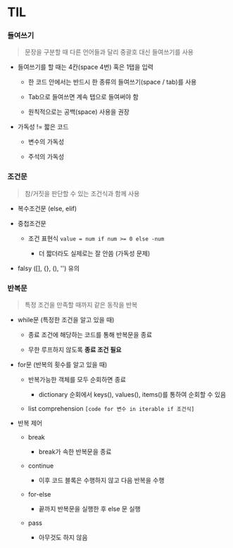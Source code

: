 # TIL

### 들여쓰기

> 문장을 구분할 때 다른 언어들과 달리 중괄호 대신 들여쓰기를 사용

- 들여쓰기를 할 때는 4칸(space 4번) 혹은 1탭을 입력
  
  - 한 코드 안에서는 반드시 한 종류의 들여쓰기(space / tab)를 사용
  
  - Tab으로 들여쓰면 계속 탭으로 들여써야 함
  
  - 원칙적으로는 공백(space) 사용을 권장

- 가독성 != 짧은 코드
  
  - 변수의 가독성
  
  - 주석의 가독성

### 조건문

> 참/거짓을 판단할 수 있는 조건식과 함께 사용

- 복수조건문 (else, elif)

- 중첩조건문
  
  - 조건 표현식 `value = num if num >= 0 else -num`
    
    - 더 짧더라도 실제로는 잘 안씀 (가독성 문제)

- falsy ([], {}, (), '') 유의

### 반복문

> 특정 조건을 만족할 때까지 같은 동작을 반복

- while문 (특정한 조건을 알고 있을 때)
  
  - 종료 조건에 해당하는 코드를 통해 반복문을 종료
  
  - 무한 루프하지 않도록 **종료 조건 필요**

- for문 (반복의 횟수를 알고 있을 때)
  
  - 반복가능한 객체를 모두 순회하면 종료
    
    - dictionary 순회에서 keys(), values(), items()를 통하여 순회할 수 있음
  
  - list comprehension `[code for 변수 in iterable if 조건식]`

- 반복 제어
  
  - break
    
    - break가 속한 반복문을 종료
  
  - continue
    
    - 이후 코드 블록은 수행하지 않고 다음 반복을 수행
  
  - for-else
    
    - 끝까지 반복문을 실행한 후 else 문 실행
  
  - pass
    
    - 아무것도 하지 않음

